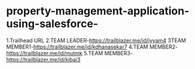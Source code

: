 # property-management-application-using-salesforce-
1.Trailhead URL
2.TEAM LEADER-https://trailblazer.me/id/iyyam4
3TEAM MEMBER1-https://trailblazer.me/id/kdhanasekar7
4.TEAM MEMBER2-https://trailblazer.me/id/mutmk
5.TEAM MEMBER3-https://trailblazer.me/id/kibai3

